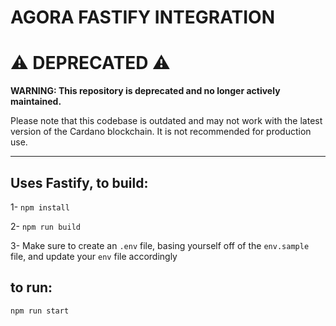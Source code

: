 # AGORA FASTIFY INTEGRATION

# ⚠️ DEPRECATED ⚠️

**WARNING: This repository is deprecated and no longer actively maintained.**

Please note that this codebase is outdated and may not work with the latest version of the Cardano blockchain. It is not recommended for production use.

---

## Uses Fastify, to build:

1- `npm install`

2- `npm run build`

3- Make sure to create an `.env` file, basing yourself off of the `env.sample` file, and update your `env` file accordingly

## to run:
```
npm run start
```